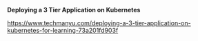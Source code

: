 **Deploying a 3 Tier Application on Kubernetes**

https://www.techmanyu.com/deploying-a-3-tier-application-on-kubernetes-for-learning-73a201fd903f
